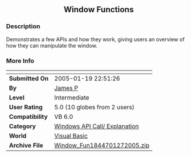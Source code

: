 ﻿<div align="center">

## Window Functions


</div>

### Description

Demonstrates a few APIs and how they work, giving users an overview of how they can manipulate the window.
 
### More Info
 


<span>             |<span>
---                |---
**Submitted On**   |2005-01-19 22:51:26
**By**             |[James P](https://github.com/Planet-Source-Code/PSCIndex/blob/master/ByAuthor/james-p.md)
**Level**          |Intermediate
**User Rating**    |5.0 (10 globes from 2 users)
**Compatibility**  |VB 6\.0
**Category**       |[Windows API Call/ Explanation](https://github.com/Planet-Source-Code/PSCIndex/blob/master/ByCategory/windows-api-call-explanation__1-39.md)
**World**          |[Visual Basic](https://github.com/Planet-Source-Code/PSCIndex/blob/master/ByWorld/visual-basic.md)
**Archive File**   |[Window\_Fun1844701272005\.zip](https://github.com/Planet-Source-Code/james-p-window-functions__1-58528/archive/master.zip)








